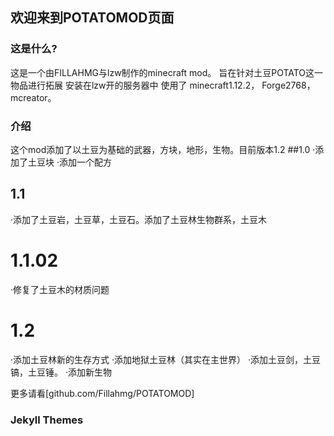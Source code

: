 ## 欢迎来到POTATOMOD页面
### 这是什么?
这是一个由FILLAHMG与lzw制作的minecraft mod。
旨在针对土豆POTATO这一物品进行拓展
安装在lzw开的服务器中
使用了 minecraft1.12.2，
Forge2768，
mcreator。
### 介绍

这个mod添加了以土豆为基础的武器，方块，地形，生物。目前版本1.2
##1.0
·添加了土豆块
·添加一个配方

## 1.1
·添加了土豆岩，土豆草，土豆石。添加了土豆林生物群系，土豆木

# 1.1.02
·修复了土豆木的材质问题

# 1.2
·添加土豆林新的生存方式
·添加地狱土豆林（其实在主世界）
·添加土豆剑，土豆镐，土豆锤。
·添加新生物


更多请看[github.com/Fillahmg/POTATOMOD]

### Jekyll Themes
